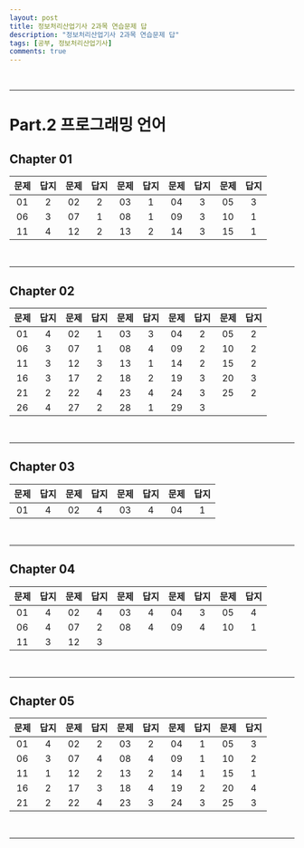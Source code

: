 ```yaml
---
layout: post
title: 정보처리산업기사 2과목 연습문제 답
description: "정보처리산업기사 2과목 연습문제 답"
tags: [공부, 정보처리산업기사]
comments: true
---
```


<br>
<hr>

# Part.2 프로그래밍 언어

## **Chapter 01**

문제|답지|문제|답지|문제|답지|문제|답지|문제|답지
:---:|:---:|:---:|:---:|:---:|:---:|:---:|:---:|:---:|:---:
$01$|2|$02$|2|$03$|1|$04$|3|$05$|3
$06$|3|$07$|1|$08$|1|$09$|3|$10$|1
$11$|4|$12$|2|$13$|2|$14$|3|$15$|1

<br>
<hr>

## **Chapter 02**

문제|답지|문제|답지|문제|답지|문제|답지|문제|답지
:---:|:---:|:---:|:---:|:---:|:---:|:---:|:---:|:---:|:---:
$01$|4|$02$|1|$03$|3|$04$|2|$05$|2
$06$|3|$07$|1|$08$|4|$09$|2|$10$|2
$11$|3|$12$|3|$13$|1|$14$|2|$15$|2
$16$|3|$17$|2|$18$|2|$19$|3|$20$|3
$21$|2|$22$|4|$23$|4|$24$|3|$25$|2
$26$|4|$27$|2|$28$|1|$29$|3

<br>
<hr>

## **Chapter 03**

문제|답지|문제|답지|문제|답지|문제|답지
:---:|:---:|:---:|:---:|:---:|:---:|:---:|:---:
$01$|4|$02$|4|$03$|4|$04$|1

<br>
<hr>

## **Chapter 04**

문제|답지|문제|답지|문제|답지|문제|답지|문제|답지
:---:|:---:|:---:|:---:|:---:|:---:|:---:|:---:|:---:|:---:
$01$|4|$02$|4|$03$|4|$04$|3|$05$|4
$06$|4|$07$|2|$08$|4|$09$|4|$10$|1
$11$|3|$12$|3

<br>
<hr>

## **Chapter 05**

문제|답지|문제|답지|문제|답지|문제|답지|문제|답지
:---:|:---:|:---:|:---:|:---:|:---:|:---:|:---:|:---:|:---:
$01$|4|$02$|2|$03$|2|$04$|1|$05$|3
$06$|3|$07$|4|$08$|4|$09$|1|$10$|2
$11$|1|$12$|2|$13$|2|$14$|1|$15$|1
$16$|2|$17$|3|$18$|4|$19$|2|$20$|4
$21$|2|$22$|4|$23$|3|$24$|3|$25$|3

<br>
<hr>